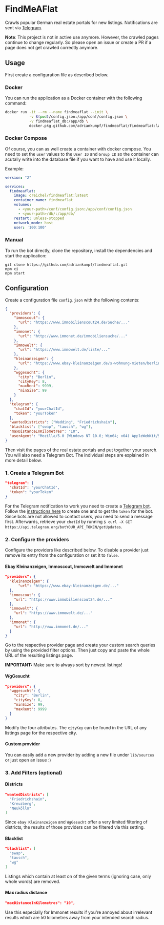 # FindMeAFlat

Crawls popular German real estate portals for new listings. Notifications are sent via [Telegram](https://telegram.org).

**Note**: This project is not in active use anymore. However, the crawled pages continue to change regularly. So please open an issue or create a PR if a page does not get crawled correctly anymore.

## Usage

First create a configuration file as described below.

### Docker

You can run the application as a Docker container with the following command:

```bash
docker run -it --rm --name findmeaflat --init \
           -v $(pwd)/config.json:/app/conf/config.json \
           -v findmeaflat_db:/app/db \
           docker.pkg.github.com/adriankumpf/findmeaflat/findmeaflat:latest
```

### Docker Compose

Of course, you can as well create a container with docker compose. You need to set the `user` values to the `User ID` and `Group ID` so the container can acutally write into the database file if you want to have and use it locally.

Example:
```yaml
version: "2"

services:
  findmeaflat:
    image: creichel/findmeaflat:latest
    container_name: findmeaflat
    volumes:
      - <your-path>/conf/config.json:/app/conf/config.json
      - <your-path>/db/:/app/db/
    restart: unless-stopped
    network_mode: host
    user: '100:100'
```

### Manual

To run the bot directly, clone the repository, install the dependencies and start the application:

```
git clone https://github.com/adriankumpf/findmeaflat.git
npm ci
npm start
```

## Configuration

Create a configuration file `config.json` with the following contents:

```json
{
  "providers": {
    "immoscout": {
      "url": "https://www.immobilienscout24.de/Suche/..."
    },
    "immonet": {
      "url": "http://www.immonet.de/immobiliensuche/..."
    },
    "immowelt": {
      "url": "https://www.immowelt.de/liste/..."
    },
    "kleinanzeigen": {
      "url": "https://www.ebay-kleinanzeigen.de/s-wohnung-mieten/berlin/..."
    },
    "wggesucht": {
      "city": "Berlin",
      "cityKey": 8,
      "maxRent": 9999,
      "minSize": 99
    }
  },
  "telegram": {
    "chatId": "yourChatId",
    "token": "yourToken"
  },
  "wantedDistricts": ["Wedding", "Friedrichshain"],
  "blacklist": ["swap", "tausch", "wg"],
  "maxDistanceInKilometres": "10",
  "userAgent": "Mozilla/5.0 (Windows NT 10.0; Win64; x64) AppleWebKit/537.36 (KHTML, like Gecko) Chrome/63.0.3239.132 Safari/537.36"
}
```

Then visit the pages of the real estate portals and put together your search. You will also need a Telegram Bot. The individual steps are explained in more detail below.

### 1. Create a Telegram Bot

```json
"telegram": {
  "chatId": "yourChatId",
  "token": "yourToken"
}
```

For the Telegram notification to work you need to create a [Telegram bot](https://core.telegram.org/bots). Follow the [instructions here](https://core.telegram.org/bots#botfather) to create one and to get the `token` for the bot. Since bots are not allowed to contact users, you need to send a message first. Afterwards, retrieve your `chatId` by running `$ curl -X GET https://api.telegram.org/botYOUR_API_TOKEN/getUpdates`.

### 2. Configure the providers

Configure the providers like described below. To disable a provider just remove its entry from the configuration or set it to `false`.

#### Ebay Kleinanzeigen, Immoscout, Immowelt and Immonet

```json
"providers": {
  "kleinanzeigen": {
      "url": "https://www.ebay-kleinanzeigen.de/..."
  },
  "immoscout": {
    "url": "https://www.immobilienscout24.de/..."
  },
  "immowelt": {
    "url": "https://www.immowelt.de/..."
  },
  "immonet": {
    "url": "http://www.immonet.de/..."
  }
}
```

Go to the respective provider page and create your custom search queries by using the provided filter options. Then just copy and paste the whole URL of the resulting listings page.

**IMPORTANT:** Make sure to always sort by newest listings!

#### WgGesucht

```json
"providers": {
  "wggesucht": {
    "city": "Berlin",
    "cityKey": 8,
    "minSize": 99,
    "maxRent": 9999
  }
}
```

Modify the four attributes. The `cityKey` can be found in the URL of any listings page for the respective city.

#### Custom provider

You can easily add a new provider by adding a new file under `lib/sources` or just open an issue :)

### 3. Add Filters (optional)

#### Districts

```json
"wantedDistricts": [
  "Friedrichshain",
  "Kreuzberg",
  "Neukölln"
]
```

Since `ebay Kleinanzeigen` and `WgGesucht` offer a very limited filtering of districts, the results of those providers can be filtered via this setting.

#### Blacklist

```json
"blacklist": [
  "swap",
  "tausch",
  "wg"
]
```

Listings which contain at least on of the given terms (ignoring case, only whole words) are removed.


#### Max radius distance

```json
"maxDistanceInKilometres": "10",
```

Use this especially for Immonet results if you're annoyed about irrelevant results which are 50 kilometres away from your intended search radius.